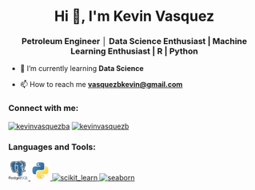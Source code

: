 <h1 align="center">Hi 👋, I'm Kevin Vasquez</h1>
<h3 align="center">Petroleum Engineer │ Data Science Enthusiast | Machine Learning Enthusiast | R | Python</h3>

- 🌱 I’m currently learning **Data Science**

- 📫 How to reach me **vasquezbkevin@gmail.com**

<h3 align="left">Connect with me:</h3>
<p align="left">
<a href="https://twitter.com/kevinvasquezba" target="blank"><img align="center" src="https://raw.githubusercontent.com/rahuldkjain/github-profile-readme-generator/master/src/images/icons/Social/twitter.svg" alt="kevinvasquezba" height="30" width="40" /></a>
<a href="https://linkedin.com/in/kevinvasquezb" target="blank"><img align="center" src="https://raw.githubusercontent.com/rahuldkjain/github-profile-readme-generator/master/src/images/icons/Social/linked-in-alt.svg" alt="kevinvasquezb" height="30" width="40" /></a>
</p>

<h3 align="left">Languages and Tools:</h3>
<p src="https://raw.githubusercontent.com/devicons/devicon/2ae2a900d2f041da66e950e4d48052658d850630/icons/pandas/pandas-original.svg" alt="pandas" width="40" height="40"/> </a> <a href="https://www.postgresql.org" target="_blank" rel="noreferrer"> <img src="https://raw.githubusercontent.com/devicons/devicon/master/icons/postgresql/postgresql-original-wordmark.svg" alt="postgresql" width="40" height="40"/> </a> <a href="https://www.python.org" target="_blank" rel="noreferrer"> <img src="https://raw.githubusercontent.com/devicons/devicon/master/icons/python/python-original.svg" alt="python" width="40" height="40"/> </a> <a href="https://scikit-learn.org/" target="_blank" rel="noreferrer"> <img src="https://upload.wikimedia.org/wikipedia/commons/0/05/Scikit_learn_logo_small.svg" alt="scikit_learn" width="40" height="40"/> </a> <a href="https://seaborn.pydata.org/" target="_blank" rel="noreferrer"> <img src="https://seaborn.pydata.org/_images/logo-mark-lightbg.svg" alt="seaborn" width="40" height="40"/> </a> </p>
